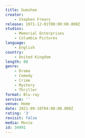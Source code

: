 ```yaml
---
title: Gumshoe
creator:
    - Stephen Frears
release: 1971-12-01T00:00:00.000Z
studios:
    - Memorial Enterprises
    - Columbia Pictures
language:
    - English
country:
    - United Kingdom
length: 88
genre:
    - Drama
    - Comedy
    - Crime
    - Mystery
    - Thriller
format: Blu-ray
service: ''
venue: Home
date: 2021-09-18T04:00:00.000Z
rating: '3'
revisit: false
media: Movie
id: 34991
---
```



